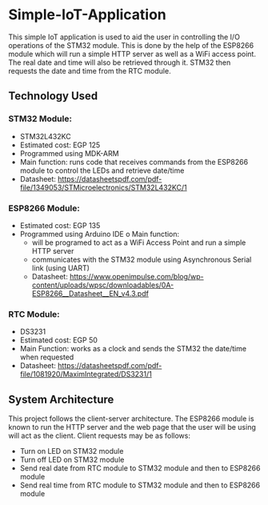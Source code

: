 # Simple-IoT-Application
This simple IoT application is used to aid the user in controlling the I/O operations of the STM32 module. This is done by the help of the ESP8266 module which will run a simple HTTP server as well as a WiFi access point. The real date and time will also be retrieved through it. STM32 then requests the date and time from the RTC module.

## Technology Used
### STM32 Module:
   - STM32L432KC
   - Estimated cost: EGP 125
   - Programmed using MDK-ARM
   - Main function: runs code that receives commands from the ESP8266 module to control the LEDs and retrieve date/time
   - Datasheet: https://datasheetspdf.com/pdf-file/1349053/STMicroelectronics/STM32L432KC/1
  
### ESP8266 Module:
   - Estimated cost: EGP 135
   - Programmed using Arduino IDE o Main function:
     - will be programed to act as a WiFi Access Point and run a simple HTTP server
     - communicates with the STM32 module using Asynchronous Serial link (using UART)
     - Datasheet: https://www.openimpulse.com/blog/wp-content/uploads/wpsc/downloadables/0A-ESP8266__Datasheet__EN_v4.3.pdf
  
### RTC Module:
   - DS3231
   - Estimated cost: EGP 50
   - Main Function: works as a clock and sends the STM32 the date/time when requested
   - Datasheet: https://datasheetspdf.com/pdf-file/1081920/MaximIntegrated/DS3231/1
    
## System Architecture
This project follows the client-server architecture. The ESP8266 module is known to run the HTTP server and the web page that the user will be using will act as the client. Client requests may be as follows:
   - Turn on LED on STM32 module 
   - Turn off LED on STM32 module 
   - Send real date from RTC module to STM32 module and then to ESP8266 module
   - Send real time from RTC module to STM32 module and then to ESP8266 module
  
